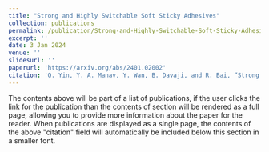 ```yaml
---
title: "Strong and Highly Switchable Soft Sticky Adhesives"
collection: publications
permalink: /publication/Strong-and-Highly-Switchable-Soft-Sticky-Adhesives
excerpt: ''
date: 3 Jan 2024
venue: ''
slidesurl: ''
paperurl: 'https://arxiv.org/abs/2401.02002'
citation: 'Q. Yin, Y. A. Manav, Y. Wan, B. Davaji, and R. Bai, “Strong and highly switchable soft sticky adhesives,” arXiv.org. http://arxiv.org/abs/2401.02002 '
---
```


The contents above will be part of a list of publications, if the user clicks the link for the publication than the contents of section will be rendered as a full page, allowing you to provide more information about the paper for the reader. When publications are displayed as a single page, the contents of the above "citation" field will automatically be included below this section in a smaller font.
